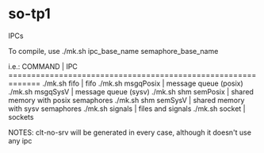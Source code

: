 so-tp1
======

IPCs

To compile, use ./mk.sh ipc_base_name semaphore_base_name

i.e.:
	COMMAND					|	IPC
	=============================================================
	./mk.sh fifo			|	fifo
	./mk.sh msgqPosix		|	message queue (posix)
	./mk.sh msgqSysV		|	message queue (sysv)
	./mk.sh shm	semPosix	|	shared memory with posix semaphores
	./mk.sh shm semSysV		|	shared memory with sysv semaphores
	./mk.sh signals			|	files and signals
	./mk.sh socket			|	sockets

NOTES:
	clt-no-srv will be generated in every case, although it doesn't use any ipc